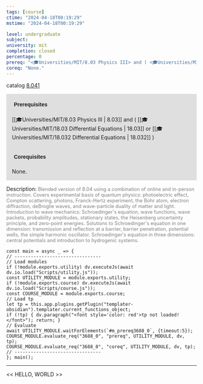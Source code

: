 ```yaml
---
tags: [course]
ctime: "2024-04-18T00:19:29"
mstime: "2024-04-18T00:19:29"

level: undergraduate
subject: 
university: mit
completion: closed
percentage: 0
prereq: "<🎓Universities/MIT/8.03 Physics III> and ( <🎓Universities/MIT/18.03 Differential Equations> or <🎓Universities/MIT/18.032 Differential Equations> )"
coreq: "None."
---
```


catalog [8.041](http://student.mit.edu/catalog/m8a.html#8.041)

<span style="display: block; padding: 15px; background-color: rgb(100, 100, 100, 0.2);"><font id="m_prereq3688_0" style="display: block; font-family: Arial, sans-serif; font-weight: bold; padding: 5px">Prerequisites</font><br><span id="prereq3688_0">[[🎓Universities/MIT/8.03 Physics III | 8.03]] and ( [[🎓Universities/MIT/18.03 Differential Equations | 18.03]] or [[🎓Universities/MIT/18.032 Differential Equations | 18.032]] )</span></span>
<span style="display: block; padding: 15px; background-color: rgb(100, 100, 100, 0.2);"><font id="m_coreq3688_0" style="display: block; font-family: Arial, sans-serif; font-weight: bold; padding: 5px">Corequisites</font><br><span id="coreq3688_0">None.</span></span>

<font style="">Description:</font>
<font style="color: grey; font-size: 0.8rem;">Blended version of 8.04 using a combination of online and in-person instruction. Covers experimental basis of quantum physics: photoelectric effect, Compton scattering, photons, Franck-Hertz experiment, the Bohr atom, electron diffraction, deBroglie waves, and wave-particle duality of matter and light. Introduction to wave mechanics: Schroedinger's equation, wave functions, wave packets, probability amplitudes, stationary states, the Heisenberg uncertainty principle, and zero-point energies. Solutions to Schroedinger's equation in one dimension: transmission and reflection at a barrier, barrier penetration, potential wells, the simple harmonic oscillator. Schroedinger's equation in three dimensions: central potentials and introduction to hydrogenic systems.</font>

```dataviewjs
const main = async _ => {
// --------------------------------
// Load modules
if (!module.exports.utility) dv.executeJs(await dv.io.load("Scripts/utility.js"));
const UTILITY_MODULE = module.exports.utility;
if (!module.exports.course) dv.executeJs(await dv.io.load("Scripts/course.js"));
const COURSE_MODULE = module.exports.course;
// Load tp
let tp = this.app.plugins.getPlugin("templater-obsidian").templater.current_functions_object;
if (!tp) { dv.paragraph("<font style='color: red'>tp not loaded!</font>"); return; }
// Evaluate
await UTILITY_MODULE.waitForElements(`#m_prereq3688_0`, {timeout:5});
COURSE_MODULE.evaluate_req("3688_0", "prereq", UTILITY_MODULE, dv, tp);
COURSE_MODULE.evaluate_req("3688_0", "coreq", UTILITY_MODULE, dv, tp);
// --------------------------------
}; main();
```

---

<< HELLO, WORLD >>
